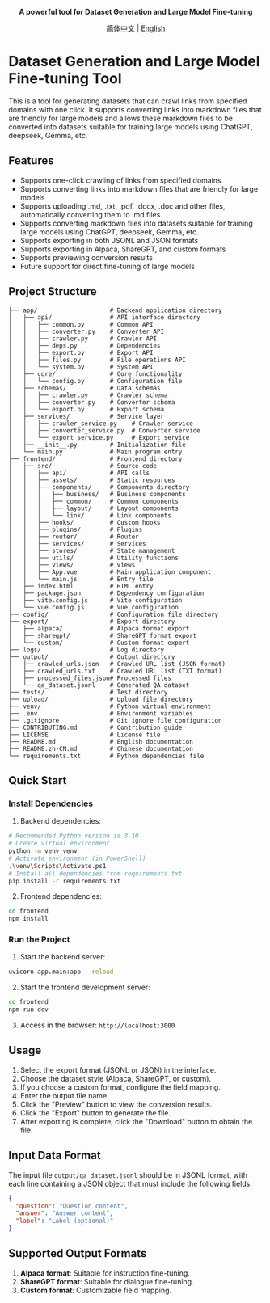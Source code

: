 <div align="center">

**A powerful tool for Dataset Generation and Large Model Fine-tuning**

[简体中文](./README.zh-CN.md) | [English](./README.md)

</div>

# Dataset Generation and Large Model Fine-tuning Tool

This is a tool for generating datasets that can crawl links from specified domains with one click. It supports converting links into markdown files that are friendly for large models and allows these markdown files to be converted into datasets suitable for training large models using ChatGPT, deepseek, Gemma, etc.

## Features

- Supports one-click crawling of links from specified domains
- Supports converting links into markdown files that are friendly for large models
- Supports uploading .md, .txt, .pdf, .docx, .doc and other files, automatically converting them to .md files
- Supports converting markdown files into datasets suitable for training large models using ChatGPT, deepseek, Gemma, etc.
- Supports exporting in both JSONL and JSON formats
- Supports exporting in Alpaca, ShareGPT, and custom formats
- Supports previewing conversion results
- Future support for direct fine-tuning of large models

## Project Structure

```
├── app/                    # Backend application directory
│   ├── api/                # API interface directory
│   │   ├── common.py       # Common API
│   │   ├── converter.py    # Converter API
│   │   ├── crawler.py      # Crawler API
│   │   ├── deps.py         # Dependencies
│   │   ├── export.py       # Export API
│   │   ├── files.py        # File operations API
│   │   └── system.py       # System API
│   ├── core/               # Core functionality
│   │   └── config.py       # Configuration file
│   ├── schemas/            # Data schemas
│   │   ├── crawler.py      # Crawler schema
│   │   ├── converter.py    # Converter schema
│   │   └── export.py       # Export schema
│   ├── services/           # Service layer
│   │   ├── crawler_service.py    # Crawler service
│   │   ├── converter_service.py  # Converter service
│   │   └── export_service.py     # Export service
│   ├── __init__.py         # Initialization file
│   └── main.py             # Main program entry
├── frontend/               # Frontend directory
│   ├── src/                # Source code
│   │   ├── api/            # API calls
│   │   ├── assets/         # Static resources
│   │   ├── components/     # Components directory
│   │   │   ├── business/   # Business components
│   │   │   ├── common/     # Common components
│   │   │   ├── layout/     # Layout components
│   │   │   └── link/       # Link components
│   │   ├── hooks/          # Custom hooks
│   │   ├── plugins/        # Plugins
│   │   ├── router/         # Router
│   │   ├── services/       # Services
│   │   ├── stores/         # State management
│   │   ├── utils/          # Utility functions
│   │   ├── views/          # Views
│   │   ├── App.vue         # Main application component
│   │   └── main.js         # Entry file
│   ├── index.html          # HTML entry
│   ├── package.json        # Dependency configuration
│   ├── vite.config.js      # Vite configuration
│   └── vue.config.js       # Vue configuration
├── config/                 # Configuration file directory
├── export/                 # Export directory
│   ├── alpaca/             # Alpaca format export
│   ├── sharegpt/           # ShareGPT format export
│   └── custom/             # Custom format export
├── logs/                   # Log directory
├── output/                 # Output directory
│   ├── crawled_urls.json   # Crawled URL list (JSON format)
│   ├── crawled_urls.txt    # Crawled URL list (TXT format)
│   ├── processed_files.json# Processed files
│   └── qa_dataset.jsonl    # Generated QA dataset
├── tests/                  # Test directory
├── upload/                 # Upload file directory
├── venv/                   # Python virtual environment
├── .env                    # Environment variables
├── .gitignore              # Git ignore file configuration
├── CONTRIBUTING.md         # Contribution guide
├── LICENSE                 # License file
├── README.md               # English documentation
├── README.zh-CN.md         # Chinese documentation
└── requirements.txt        # Python dependencies file
```

## Quick Start

### Install Dependencies

1. Backend dependencies:

```bash
# Recommended Python version is 3.10
# Create virtual environment
python -m venv venv
# Activate environment (in PowerShell)
.\venv\Scripts\Activate.ps1
# Install all dependencies from requirements.txt
pip install -r requirements.txt
```

2. Frontend dependencies:

```bash
cd frontend
npm install
```

### Run the Project

1. Start the backend server:

```bash
uvicorn app.main:app --reload
```

2. Start the frontend development server:

```bash
cd frontend
npm run dev
```

3. Access in the browser: `http://localhost:3000`

## Usage

1. Select the export format (JSONL or JSON) in the interface.
2. Choose the dataset style (Alpaca, ShareGPT, or custom).
3. If you choose a custom format, configure the field mapping.
4. Enter the output file name.
5. Click the "Preview" button to view the conversion results.
6. Click the "Export" button to generate the file.
7. After exporting is complete, click the "Download" button to obtain the file.

## Input Data Format

The input file `output/qa_dataset.jsonl` should be in JSONL format, with each line containing a JSON object that must include the following fields:

```json
{
  "question": "Question content",
  "answer": "Answer content",
  "label": "Label (optional)"
}
```

## Supported Output Formats

1. **Alpaca format**: Suitable for instruction fine-tuning.
2. **ShareGPT format**: Suitable for dialogue fine-tuning.
3. **Custom format**: Customizable field mapping.
